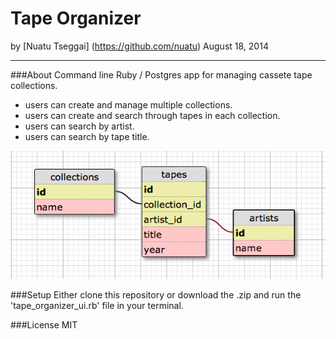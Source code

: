 Tape Organizer
==============

by [Nuatu Tseggai] (https://github.com/nuatu) August 18, 2014
_______________

###About
Command line Ruby / Postgres app for managing cassete tape collections.
<ul>
<li>users can create and manage multiple collections.</li>

<li>users can create and search through tapes in each collection.</li>

<li>users can search by artist.</li>

<li>users can search by tape title.</li>

</ul>

![Alt text](https://github.com/Nuatu/tape_organizer_psql/blob/master/db_schema.png)

###Setup
Either clone this repository or download the .zip and run the 'tape_organizer_ui.rb' file in your terminal.

###License
MIT

